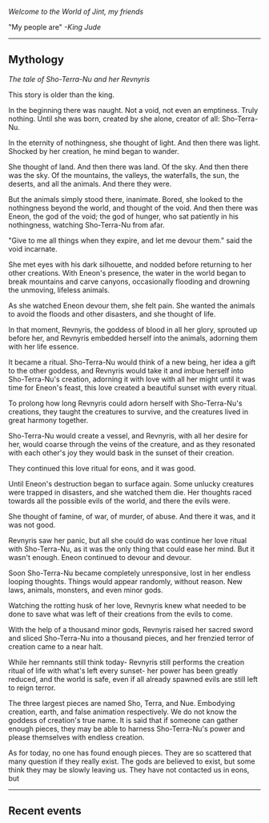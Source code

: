 *Welcome to the World of Jint, my friends*

"My people are"
*-King Jude*
***
## Mythology
*The tale of Sho-Terra-Nu and her Revnyris*

This story is older than the king.

In the beginning there was naught. Not a void, not even an emptiness. Truly nothing.
Until she was born, created by she alone, creator of all: Sho-Terra-Nu.

In the eternity of nothingness, she thought of light. And then there was light.
Shocked by her creation, he mind began to wander.

She thought of land. And then there was land.
Of the sky. And then there was the sky.
Of the mountains, the valleys, the waterfalls, the sun, the deserts, and all the animals. And there they were.

But the animals simply stood there, inanimate. Bored, she looked to the nothingness beyond the world, and thought of the void.
And then there was Eneon, the god of the void; the god of hunger, who sat patiently in his nothingness, watching Sho-Terra-Nu from afar.

"Give to me all things when they expire, and let me devour them." said the void incarnate.

She met eyes with his dark silhouette, and nodded before returning to her other creations. With Eneon's presence, the water in the world began to break mountains and carve canyons, occasionally flooding and drowning the unmoving, lifeless animals.

As she watched Eneon devour them, she felt pain. She wanted the animals to avoid the floods and other disasters, and she thought of life.

In that moment, Revnyris, the goddess of blood in all her glory, sprouted up before her, and Revnyris embedded herself into the animals, adorning them with her life essence.

It became a ritual. Sho-Terra-Nu would think of a new being, her idea a gift to the other goddess, and Revnyris would take it and imbue herself into Sho-Terra-Nu's creation, adorning it with love with all her might until it was time for Eneon's feast, this love created a beautiful sunset with every ritual.

To prolong how long Revnyris could adorn herself with Sho-Terra-Nu's creations, they taught the creatures to survive, and the creatures lived in great harmony together.

Sho-Terra-Nu would create a vessel, and Revnyris, with all her desire for her, would coarse through the veins of the creature, and as they resonated with each other's joy they would bask in the sunset of their creation.

They continued this love ritual for eons, and it was good.

Until Eneon's destruction began to surface again. Some unlucky creatures were trapped in disasters, and she watched them die. Her thoughts raced towards all the possible evils of the world, and there the evils were.

She thought of famine, of war, of murder, of abuse. And there it was, and it was not good.

Revnyris saw her panic, but all she could do was continue her love ritual with Sho-Terra-Nu, as it was the only thing that could ease her mind. But it wasn't enough. Eneon continued to devour and devour.

Soon Sho-Terra-Nu became completely unresponsive, lost in her endless looping thoughts. Things would appear randomly, without reason. New laws, animals, monsters, and even minor gods.

Watching the rotting husk of her love, Revnyris knew what needed to be done to save what was left of their creations from the evils to come.

With the help of a thousand minor gods, Revnyris raised her sacred sword and sliced Sho-Terra-Nu into a thousand pieces, and her frenzied terror of creation came to a near halt.

While her remnants still think today- Revnyris still performs the creation ritual of life with what's left every sunset- her power has been greatly reduced, and the world is safe, even if all already spawned evils are still left to reign terror.

The three largest pieces are named Sho, Terra, and Nue. Embodying creation, earth, and false animation respectively. We do not know the goddess of creation's true name. It is said that if someone can gather enough pieces, they may be able to harness Sho-Terra-Nu's power and please themselves with endless creation.

As for today, no one has found enough pieces. They are so scattered that many question if they really exist. The gods are believed to exist, but some think they may be slowly leaving us. They have not contacted us in eons, but 
***
## Recent events
